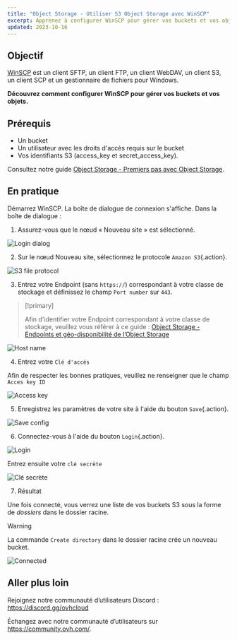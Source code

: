 ```yaml
---
title: "Object Storage - Utiliser S3 Object Storage avec WinSCP"
excerpt: Apprenez à configurer WinSCP pour gérer vos buckets et vos objets
updated: 2023-10-16
---
```


## Objectif

[WinSCP](https://winscp.net/) est un client SFTP, un client FTP, un client WebDAV, un client S3, un client SCP et un gestionnaire de fichiers pour Windows.

**Découvrez comment configurer WinSCP pour gérer vos buckets et vos objets.**

## Prérequis

- Un bucket
- Un utilisateur avec les droits d'accès requis sur le bucket
- Vos identifiants S3 (access_key et secret_access_key).

Consultez notre guide [Object Storage - Premiers pas avec Object Storage](s3_getting_started_with_object_storage1.).

## En pratique

Démarrez WinSCP. La boîte de dialogue de connexion s'affiche. Dans la boîte de dialogue :

1. Assurez-vous que le nœud « Nouveau site » est sélectionné.

![Login dialog](login_dialog.png)

2. Sur le nœud Nouveau site, sélectionnez le protocole `Amazon S3`{.action}.

![S3 file protocol](S3_file_protocol.png)

3. Entrez votre Endpoint (sans `https://`) correspondant à votre classe de stockage et définissez le champ `Port number` sur `443`.

> [!primary]
>
> Afin d'identifier votre Endpoint correspondant à votre classe de stockage, veuillez vous référer à ce guide : [Object Storage - Endpoints et géo-disponibilité de l’Object Storage](s3_location1.)
>

![Host name](hostname.png)

4. Entrez votre `Clé d'accès`

Afin de respecter les bonnes pratiques, veuillez ne renseigner que le champ `Acces key ID`

![Access key](access_key.png)

5. Enregistrez les paramètres de votre site à l'aide du bouton `Save`{.action}.

![Save config](save_config.png)

6. Connectez-vous à l'aide du bouton `Login`{.action}.

![Login](s3_winscp_images_login.png)

Entrez ensuite votre `clé secrète`

![Clé secrète](secret_key.png)

7. Résultat

Une fois connecté, vous verrez une liste de vos buckets S3 sous la forme de *dossiers* dans le dossier racine.

> [!warning]
>
> La commande `Create directory` dans le dossier racine crée un nouveau bucket.
>

![Connected](images_connected.png)

## Aller plus loin

Rejoignez notre communauté d’utilisateurs Discord : <https://discord.gg/ovhcloud>

Échangez avec notre communauté d’utilisateurs sur <https://community.ovh.com/>.
